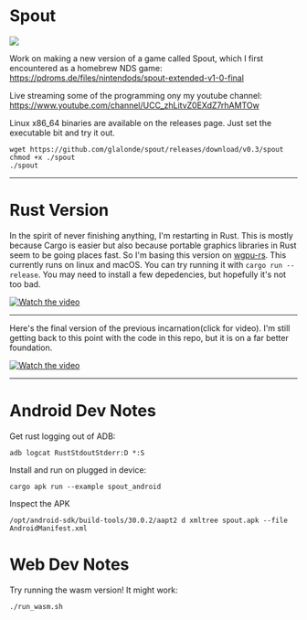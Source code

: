 Spout
=====
![](https://github.com/glalonde/spout/workflows/CI/badge.svg)

Work on making a new version of a game called Spout, which I first encountered as a homebrew NDS game: https://pdroms.de/files/nintendods/spout-extended-v1-0-final

Live streaming some of the programming ony my youtube channel: https://www.youtube.com/channel/UCC_zhLitvZ0EXdZ7rhAMTOw

Linux x86_64 binaries are available on the releases page. Just set the executable bit and try it out.
```
wget https://github.com/glalonde/spout/releases/download/v0.3/spout
chmod +x ./spout
./spout
```

---

Rust Version
===

In the spirit of never finishing anything, I'm restarting in Rust. This is mostly because Cargo is easier but also because portable graphics libraries in Rust seem to be going places fast. So I'm basing this version on [wgpu-rs](https://github.com/gfx-rs/wgpu-rs). This currently runs on linux and macOS. You can try running it with `cargo run --release`. You may need to install a few depedencies, but hopefully it's not too bad.

[![Watch the video](https://img.youtube.com/vi/y-pyzTXWXds/maxresdefault.jpg)](https://youtu.be/y-pyzTXWXds)

---
Here's the final version of the previous incarnation(click for video). I'm still getting back to this point with the code in this repo, but it is on a far better foundation.

[![Watch the video](https://img.youtube.com/vi/ByFWa8JPO0c/maxresdefault.jpg)](https://youtu.be/ByFWa8JPO0c)


---

Android Dev Notes
===

Get rust logging out of ADB:
```
adb logcat RustStdoutStderr:D *:S
```

Install and run on plugged in device:
```
cargo apk run --example spout_android
```

Inspect the APK
```
/opt/android-sdk/build-tools/30.0.2/aapt2 d xmltree spout.apk --file AndroidManifest.xml
```

Web Dev Notes
===

Try running the wasm version! It might work:
```
./run_wasm.sh
```